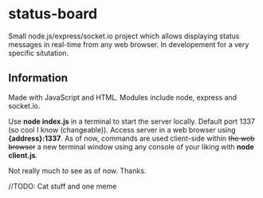 # status-board
Small node.js/express/socket.io project which allows displaying status messages in real-time from any web browser. In developement for a very specific situtation.

## Information
Made with JavaScript and HTML.
Modules include node, express and socket.io.

Use **node index.js** in a terminal to start the server locally. Default port 1337 (so cool I know (changeable)).
Access server in a web browser using **{address}:1337**.
As of now, commands are used client-side within ~~the web browser~~ a new terminal window using any console of your liking with **node client.js**.

Not really much to see as of now. Thanks.

//TODO: Cat stuff and one meme
